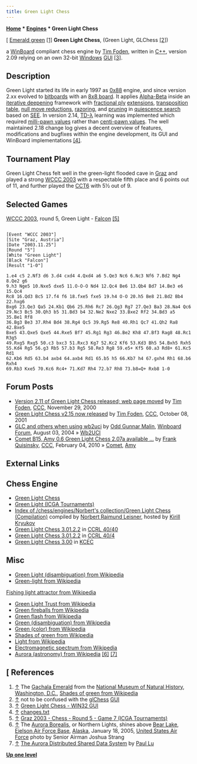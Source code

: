 ```yaml
---
title: Green Light Chess
---
```

**[Home](Home "Home") * [Engines](Engines "Engines") * Green Light Chess**

\[ [Emerald green](https://en.wikipedia.org/wiki/Shades_of_green#Emerald) <a id="cite-note-1" href="#cite-ref-1">[1]</a>
**Green Light Chess**, (Green Light, GLChess <a id="cite-note-2" href="#cite-ref-2">[2]</a>)

a [WinBoard](WinBoard "WinBoard") compliant chess engine by [Tim Foden](Tim_Foden "Tim Foden"), written in [C++](Cpp "Cpp"), version 2.09 relying on an own 32-bit [Windows](Windows "Windows") [GUI](GUI "GUI") <a id="cite-note-3" href="#cite-ref-3">[3]</a>.

## Description

Green Light started its life in early 1997 as [0x88](0x88 "0x88") engine, and since version 2.xx evolved to [bitboards](Bitboards "Bitboards") with an [8x8 board](8x8_Board "8x8 Board").
It applies [Alpha-Beta](Alpha-Beta "Alpha-Beta") inside an [iterative deepening](Iterative_Deepening "Iterative Deepening") framework with [fractional ply](Depth#FractionalPlies "Depth") [extensions](Extensions "Extensions"), [transposition table](Transposition_Table "Transposition Table"), [null move reductions](Null_Move_Reductions "Null Move Reductions"), [razoring](Razoring "Razoring"), and [pruning](Pruning "Pruning") in [quiescence search](Quiescence_Search "Quiescence Search") based on [SEE](Static_Exchange_Evaluation "Static Exchange Evaluation").
In version 2.14, [TD-λ](Temporal_Difference_Learning#TDLamba "Temporal Difference Learning") learning was implemented which required [milli-pawn values](Millipawns "Millipawns") rather than [centi-pawn values](Centipawns "Centipawns").
The well maintained 2.18 change log gives a decent overview of features, modifications and bugfixes within the engine development, its GUI and WinBoard implementations <a id="cite-note-4" href="#cite-ref-4">[4]</a>.

## Tournament Play

Green Light Chess felt well in the green-light flooded cave in [Graz](https://en.wikipedia.org/wiki/Graz) and played a strong [WCCC 2003](WCCC_2003 "WCCC 2003") with a respectable fifth place and 6 points out of 11, and further played the [CCT6](CCT6 "CCT6") with 5½ out of 9.

## Selected Games

[WCCC 2003](WCCC_2003 "WCCC 2003"), round 5, Green Light - [Falcon](Falcon "Falcon") <a id="cite-note-5" href="#cite-ref-5">[5]</a>

```

[Event "WCCC 2003"]
[Site "Graz, Austria"]
[Date "2003.11.25"]
[Round "5"]
[White "Green Light"]
[Black "Falcon"]
[Result "1-0"]

1.e4 c5 2.Nf3 d6 3.d4 cxd4 4.Qxd4 a6 5.Qe3 Nc6 6.Nc3 Nf6 7.Bd2 Ng4 8.Qe2 g6 
9.h3 Nge5 10.Nxe5 dxe5 11.O-O-O Nd4 12.Qc4 Be6 13.Qb4 Bd7 14.Be3 e6 15.Qc4 
Rc8 16.Qd3 Bc5 17.f4 f6 18.fxe5 fxe5 19.h4 O-O 20.h5 Be8 21.Bd2 Bb4 22.hxg6 
Bxg6 23.Qe3 Qa5 24.Kb1 Qb6 25.Rh6 Rc7 26.Qg3 Rg7 27.Qe3 Ba3 28.Na4 Qc6 
29.Nc3 Bc5 30.Qh3 b5 31.Bd3 b4 32.Ne2 Nxe2 33.Bxe2 Rf2 34.Bd3 a5 35.Be1 Rf8 
36.Bg3 Be3 37.Rh4 Bd4 38.Rg4 Qc5 39.Rg5 Re8 40.Rh1 Qc7 41.Qh2 Ra8 42.Bxe5 
Bxe5 43.Qxe5 Qxe5 44.Rxe5 Bf7 45.Rg1 Rg3 46.Be2 Kh8 47.Bf3 Rag8 48.Rc1 R3g5 
49.Rxg5 Rxg5 50.c3 bxc3 51.Rxc3 Kg7 52.Kc2 Kf6 53.Kd3 Bh5 54.Bxh5 Rxh5 
55.Kd4 Rg5 56.g3 Rb5 57.b3 Rg5 58.Re3 Rg8 59.e5+ Kf5 60.a3 Rd8+ 61.Kc5 Rd1 
62.Kb6 Rd5 63.b4 axb4 64.axb4 Rd1 65.b5 h5 66.Kb7 h4 67.gxh4 Rh1 68.b6 Rxh4 
69.Rb3 Kxe5 70.Kc6 Rc4+ 71.Kd7 Rh4 72.b7 Rh8 73.b8=Q+ Rxb8 1-0 

```

## Forum Posts

- [Version 2.11 of Green Light Chess released; web page moved](https://www.stmintz.com/ccc/index.php?id=141909) by [Tim Foden](Tim_Foden "Tim Foden"), [CCC](CCC "CCC"), November 29, 2000
- [Green Light Chess v2.15 now released](https://www.stmintz.com/ccc/index.php?id=192394) by [Tim Foden](Tim_Foden "Tim Foden"), [CCC](CCC "CCC"), October 08, 2001
- [GLC and others when using wb2uci](http://www.open-aurec.com/wbforum/viewtopic.php?f=18&t=48455) by [Odd Gunnar Malin](Odd_Gunnar_Malin "Odd Gunnar Malin"), [Winboard Forum](Computer_Chess_Forums "Computer Chess Forums"), August 03, 2004 » [Wb2UCI](Wb2UCI "Wb2UCI")
- [Comet B15, Amy 0.6 Green Light Chess 2.07a available ...](http://www.talkchess.com/forum/viewtopic.php?t=32361) by [Frank Quisinsky](Frank_Quisinsky "Frank Quisinsky"), [CCC](CCC "CCC"), February 04, 2010 » [Comet](Comet "Comet"), [Amy](Amy "Amy")

## External Links

## Chess Engine

- [Green Light Chess](http://www.7sun.com/chess/index.php)
- [Green Light (ICGA Tournaments)](https://www.game-ai-forum.org/icga-tournaments/program.php?id=119)
- [Index of /chess/engines/Norbert's collection/Green Light Chess (Compilation)](http://kirr.homeunix.org/chess/engines/Norbert%27s%20collection/Green%20Light%20Chess%20%28Compilation%29/) compiled by [Norbert Raimund Leisner](Norbert_Raimund_Leisner "Norbert Raimund Leisner"), hosted by [Kirill Kryukov](Kirill_Kryukov "Kirill Kryukov")
- [Green Light Chess 3.01.2.2](https://ccrl.chessdom.com/ccrl/4040/cgi/engine_details.cgi?print=Details&each_game=1&eng=Green%20Light%20Chess%203.01.2.2#Green_Light_Chess_3_01_2_2) in [CCRL 40/40](CCRL "CCRL")
- [Green Light Chess 3.01.2.2](https://ccrl.chessdom.com/ccrl/404/cgi/engine_details.cgi?print=Details&each_game=1&eng=Green%20Light%20Chess%203.01.2.2#Green_Light_Chess_3_01_2_2) in [CCRL 40/4](CCRL "CCRL")
- [Green Light Chess 3.00](http://kirill-kryukov.com/chess/kcec/cgi/engine_details.cgi?print=Details&each_game=1&eng=Green%20Light%20Chess%203.00) in [KCEC](KCEC "KCEC")

## Misc

- [Green Light (disambiguation) from Wikipedia](https://en.wikipedia.org/wiki/Green_Light)
- [Green-light from Wikipedia](https://en.wikipedia.org/wiki/Green-light)

[Fishing light attractor from Wikipedia](https://en.wikipedia.org/wiki/Fishing_light_attractor)

- [Green Light Trust from Wikipedia](https://en.wikipedia.org/wiki/Green_Light_Trust)
- [Green fireballs from Wikipedia](https://en.wikipedia.org/wiki/Green_fireballs)
- [Green flash from Wikipedia](https://en.wikipedia.org/wiki/Green_flash)
- [Green (disambiguation) from Wikipedia](https://en.wikipedia.org/wiki/Green_%28disambiguation%29)
- [Green (color) from Wikipedia](https://en.wikipedia.org/wiki/Green)
- [Shades of green from Wikipedia](https://en.wikipedia.org/wiki/Shades_of_green)
- [Light from Wikipedia](https://en.wikipedia.org/wiki/Light)
- [Electromagnetic spectrum from Wikipedia](https://en.wikipedia.org/wiki/Electromagnetic_spectrum)
- [Aurora (astronomy) from Wikipedia](https://en.wikipedia.org/wiki/Aurora_%28astronomy%29) <a id="cite-note-6" href="#cite-ref-6">[6]</a> <a id="cite-note-7" href="#cite-ref-7">[7]</a>

## \[ References

1. <a id="cite-ref-1" href="#cite-note-1">↑</a> The [Gachala Emerald](https://en.wikipedia.org/wiki/Gachal%C3%A1_Emerald) from the [National Museum of Natural History](https://en.wikipedia.org/wiki/National_Museum_of_Natural_History), [Washington, D.C.](https://en.wikipedia.org/wiki/Washington,_D.C.), [Shades of green from Wikipedia](https://en.wikipedia.org/wiki/Shades_of_green)
1. <a id="cite-ref-2" href="#cite-note-2">↑</a> not to be confused with the [glChess](index.php?title=GlChess&action=edit&redlink=1 "GlChess (page does not exist)") [GUI](GUI "GUI")
1. <a id="cite-ref-3" href="#cite-note-3">↑</a> [Green Light Chess - WIN32 GUI](http://www.7sun.com/chess/oldversions/218/index.php#win32-gui)
1. <a id="cite-ref-4" href="#cite-note-4">↑</a> [changes.txt](http://kirr.homeunix.org/chess/engines/Norbert%27s%20collection/Green%20Light%20Chess%20%28Compilation%29/v2.18/changes.txt)
1. <a id="cite-ref-5" href="#cite-note-5">↑</a> [Graz 2003 - Chess - Round 5 - Game 7 (ICGA Tournaments)](https://www.game-ai-forum.org/icga-tournaments/round.php?tournament=2&round=5&id=7)
1. <a id="cite-ref-6" href="#cite-note-6">↑</a> The [Aurora Borealis](https://en.wikipedia.org/wiki/Aurora_%28astronomy%29), or Northern Lights, shines above [Bear Lake](https://en.wikipedia.org/wiki/Bear_Lake_%28Alaska%29), [Eielson Air Force Base](https://en.wikipedia.org/wiki/Eielson_Air_Force_Base), [Alaska](https://en.wikipedia.org/wiki/Alaska), January 18, 2005, [United States Air Force](https://en.wikipedia.org/wiki/United_States_Air_Force) photo by Senior Airman Joshua Strang
1. <a id="cite-ref-7" href="#cite-note-7">↑</a> [The Aurora Distributed Shared Data System](http://webdocs.cs.ualberta.ca/%7Epaullu/Aurora/aurora.html) by [Paul Lu](Paul_Lu "Paul Lu")

**[Up one level](Engines "Engines")**


